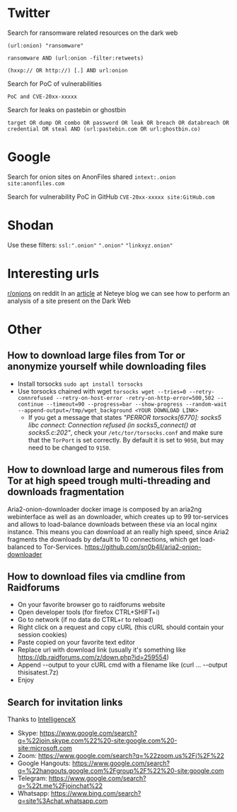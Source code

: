 # Twitter

Search for ransomware related resources on the dark web

```(url:onion) "ransomware"```

```ransomware AND (url:onion -filter:retweets)```

```(hxxp:// OR http://) [.] AND url:onion```

Search for PoC of vulnerabilities

```PoC and CVE-20xx-xxxxx```

Search for leaks on pastebin or ghostbin

```target OR dump OR combo OR password OR leak OR breach OR databreach OR credential OR steal AND (url:pastebin.com OR url:ghostbin.co)```

# Google

Search for onion sites on AnonFiles shared
```intext:.onion site:anonfiles.com```

Search for vulnerability PoC in GitHub
```CVE-20xx-xxxxx site:GitHub.com```

# Shodan

Use these filters:
```ssl:".onion"```
```".onion"```
```"linkxyz.onion"```

# Interesting urls

[r/onions](https://www.reddit.com/r/onions/) on reddit
In an [article](https://www.neteye-blog.com/2021/07/analysis-of-a-dark-web-site/) at Neteye blog we can see how to perform an analysis of a site present on the Dark Web


# Other

## How to download large files from Tor or anonymize yourself while downloading files
- Install torsocks `sudo apt install torsocks`
- Use torsocks chained with wget `torsocks wget --tries=0 --retry-connrefused --retry-on-host-error -retry-on-http-error=500,502 --continue --timeout=90 --progress=bar --show-progress --random-wait --append-output=/tmp/wget_background <YOUR DOWNLOAD LINK>`
  - If you get a message that states _"PERROR torsocks[6770]: socks5 libc connect: Connection refused (in socks5_connect() at socks5.c:202"_, check your `/etc/tor/torsocks.conf` and make sure that the `TorPort` is set correctly. By default it is set to `9050`, but may need to be changed to `9150`.  
## How to download large and numerous files from Tor at high speed trough multi-threading and downloads fragmentation
Aria2-onion-downloader docker image is composed by an aria2ng webinterface as well as an downloader, which creates up to 99 tor-services and allows to load-balance downloads between these via an local nginx instance. This means you can download at an really high speed, since Aria2 fragments the downloads by default to 10 connections, which get load-balanced to Tor-Services.
https://github.com/sn0b4ll/aria2-onion-downloader

## How to download files via cmdline from Raidforums
- On your favorite browser go to raidforums website
- Open developer tools (for firefox CTRL+SHIFT+i)
- Go to network (if no data do CTRL+r to reload)
- Right click on a request and copy cURL (this cURL should contain your session cookies)
- Paste copied on your favorite text editor
- Replace url with download link (usually it's something like https://db.raidforums.com/z/down.php?id=259554)
- Append --output to your cURL cmd with a filename like (curl ... --output thisisatest.7z)
- Enjoy

## Search for invitation links
Thanks to [IntelligenceX](https://intelx.io/dorks)
- Skype: https://www.google.com/search?q=%22join.skype.com%22%20-site:google.com%20-site:microsoft.com
- Zoom: https://www.google.com/search?q=%22zoom.us%2Fj%2F%22
- Google Hangouts: https://www.google.com/search?q=%22hangouts.google.com%2Fgroup%2F%22%20-site:google.com
- Telegram: https://www.google.com/search?q=%22t.me%2Fjoinchat%22
- Whatsapp: https://www.bing.com/search?q=site%3Achat.whatsapp.com
